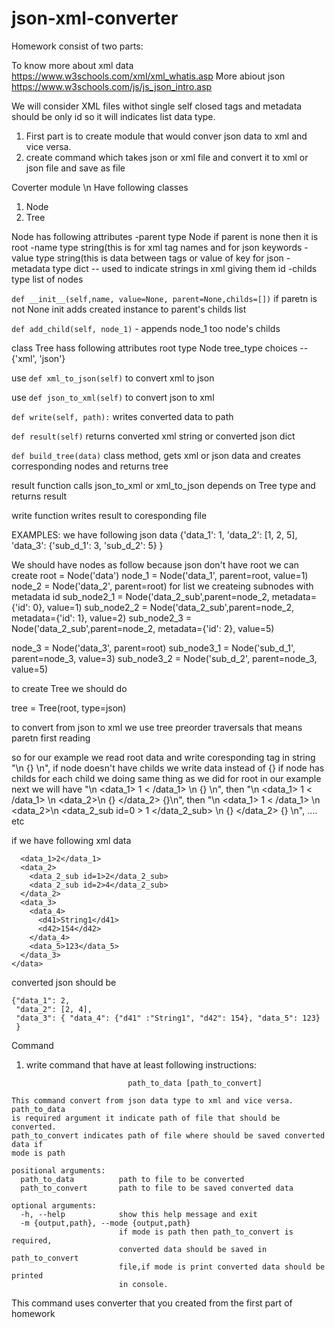 # json-xml-converter

Homework consist of two parts:

To know more about xml data 
https://www.w3schools.com/xml/xml_whatis.asp
More abiout json 
https://www.w3schools.com/js/js_json_intro.asp

We will consider XML files withot single self closed tags and metadata should be only id so it will indicates list data type.

1. First part is to create module that would conver json data to xml and vice versa.
2. create command which takes json or xml file and convert it to xml or json file and save as file

Coverter module \n
Have following classes

1. Node 
2. Tree

Node has following attributes
-parent type Node if parent is none then it is root
-name type string(this is for xml tag names and for json keywords
-value type string(this is data between tags or value of key for json
-metadata type dict -- used to indicate strings in xml giving them id
-childs type list of nodes

```def __init__(self,name, value=None, parent=None,childs=[])```
if paretn is not None init adds created instance to parent's childs list

```def add_child(self, node_1)``` - appends node_1 too node's childs


class Tree hass following attributes
root type Node
tree_type choices -- {'xml', 'json'} 

use ```def xml_to_json(self)``` to convert xml to json

use ```def json_to_xml(self)``` to convert json to xml

```def write(self, path):``` writes converted data to path

```def result(self)``` returns converted xml string or converted json dict

```def build_tree(data)``` class method, gets xml or json data and creates corresponding nodes and returns tree

result function calls json_to_xml or xml_to_json depends on Tree type and returns result 

write function writes result to coresponding file


EXAMPLES:
we have following json data {'data_1': 1,
                  'data_2': [1, 2, 5],
                  'data_3': {'sub_d_1': 3,
                              'sub_d_2': 5}
                   }

We should have nodes as follow
because json don't have root we can create
root = Node('data') 
node_1 = Node('data_1', parent=root, value=1)
node_2 = Node('data_2', parent=root)
for list we createing subnodes with metadata id
sub_node2_1 = Node('data_2_sub',parent=node_2, metadata={'id': 0}, value=1)
sub_node2_2 = Node('data_2_sub',parent=node_2, metadata={'id': 1}, value=2)
sub_node2_3 = Node('data_2_sub',parent=node_2, metadata={'id': 2}, value=5)

node_3 = Node('data_3', parent=root)
sub_node3_1 = Node('sub_d_1', parent=node_3, value=3)
sub_node3_2 = Node('sub_d_2', parent=node_3, value=5)


to create Tree we should do

tree = Tree(root, type=json)

to convert from json to xml we use tree preorder traversals that means paretn first reading

so for our example we read root data and write coresponding tag in string "<data>\n {} \n</data>", 
if node doesn't have childs we write data instead of {}
if node has childs for each child we doing same thing as we did for root
in our example next we will have "<data>\n <data_1> 1 < /data_1> \n {} \n</data>",
then  "<data>\n <data_1> 1 < /data_1> \n <data_2>\n {} </data_2> {}\n</data>",
then "<data>\n <data_1> 1 < /data_1> \n <data_2>\n <data_2_sub id=0 > 1 </data_2_sub> \n {} </data_2> {} \n</data>",
  .... etc
  
if we have following xml data

```<data>
  <data_1>2</data_1>
  <data_2> 
    <data_2_sub id=1>2</data_2_sub>
    <data_2_sub id=2>4</data_2_sub>
  </data_2>
  <data_3>
    <data_4>
      <d41>String1</d41>
      <d42>154</d42>
    </data_4>
    <data_5>123</data_5>
  </data_3>
</data> 
```
converted json should be
```
{"data_1": 2,
 "data_2": [2, 4],
 "data_3": { "data_4": {"d41" :"String1", "d42": 154}, "data_5": 123}
 }
 ```
 
Command 
1. write command that have at least following instructions:

```usage: xml-json-converter [-h] [-m {output,path}]
                          path_to_data [path_to_convert]

This command convert from json data type to xml and vice versa. path_to_data
is required argument it indicate path of file that should be converted.
path_to_convert indicates path of file where should be saved converted data if
mode is path

positional arguments:
  path_to_data          path to file to be converted
  path_to_convert       path to file to be saved converted data

optional arguments:
  -h, --help            show this help message and exit
  -m {output,path}, --mode {output,path}
                        if mode is path then path_to_convert is required,
                        converted data should be saved in path_to_convert
                        file,if mode is print converted data should be printed
                        in console.
```
This command uses converter that you created from the first part of homework
